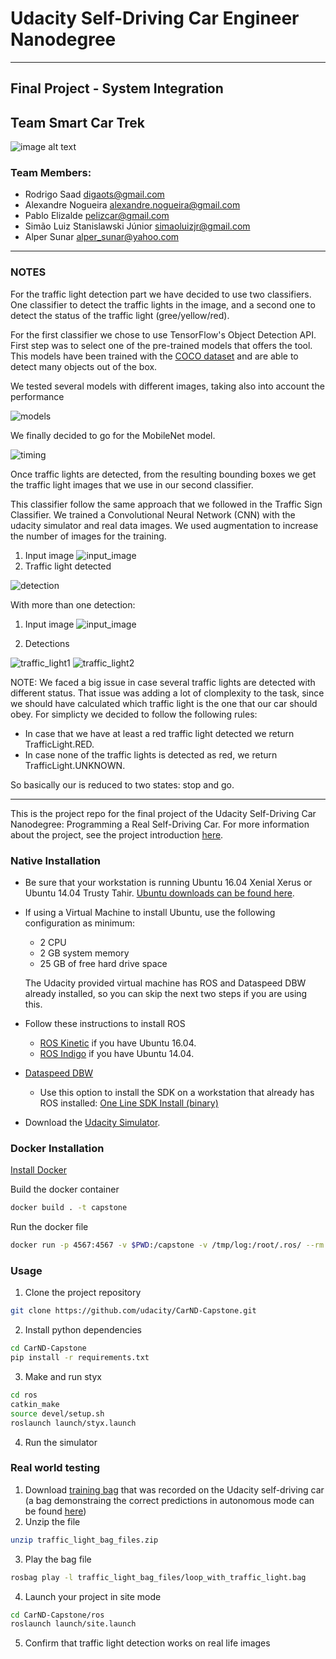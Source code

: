 # Udacity Self-Driving Car Engineer Nanodegree

* * *


## Final Project - System Integration

## Team Smart Car Trek

![image alt text](documentationImages/carla.jpg)

### Team Members:
 - Rodrigo Saad digaots@gmail.com
 - Alexandre Nogueira alexandre.nogueira@gmail.com
 - Pablo Elizalde pelizcar@gmail.com 
 - Simão Luiz Stanislawski Júnior simaoluizjr@gmail.com
 - Alper Sunar alper_sunar@yahoo.com 
 
---
### NOTES

For the traffic light detection part we have decided to use two classifiers. One classifier to detect the traffic lights in the image, and a second one to detect the status of the traffic light (gree/yellow/red).

For the first classifier we chose to use TensorFlow's Object Detection API. First step was to select one of the pre-trained models that offers the tool. This models have been trained with the [COCO dataset](http://cocodataset.org/#home) and are able to detect many objects out of the box.

We tested several models with different images, taking also into account the performance

![models](/documentationImages/models.png)

We finally decided to go for the MobileNet model.

![timing](/documentationImages/object_detection_timing.png)

Once traffic lights are detected, from the resulting bounding boxes we get the traffic light images that we use in our second classifier.

This classifier follow the same approach that we followed in the Traffic Sign Classifier. We trained a Convolutional Neural Network (CNN) with the udacity simulator and real data images. We used augmentation to increase the number of images for the training. 

1. Input image
![input_image](/documentationImages/red_example.jpg)
2. Traffic light detected

![detection](/documentationImages/red_detected.png)

With more than one detection:

1. Input image
![input_image](/documentationImages/green_example.png)

2. Detections

![traffic_light1](/documentationImages/green_detected_1.png)
![traffic_light2](/documentationImages/green_detected_2.png)

NOTE:
We faced a big issue in case several traffic lights are detected with different status. That issue was adding a lot of clomplexity to the task, since we should have calculated which traffic light is the one that our car should obey. For simplicty we decided to follow the following rules:
 * In case that we have at least a red traffic light detected we return TrafficLight.RED.
 * In case none of the traffic lights is detected as red, we return TrafficLight.UNKNOWN.

 So basically our is reduced to two states: stop and go.

---
This is the project repo for the final project of the Udacity Self-Driving Car Nanodegree: Programming a Real Self-Driving Car. For more information about the project, see the project introduction [here](https://classroom.udacity.com/nanodegrees/nd013/parts/6047fe34-d93c-4f50-8336-b70ef10cb4b2/modules/e1a23b06-329a-4684-a717-ad476f0d8dff/lessons/462c933d-9f24-42d3-8bdc-a08a5fc866e4/concepts/5ab4b122-83e6-436d-850f-9f4d26627fd9).

### Native Installation

* Be sure that your workstation is running Ubuntu 16.04 Xenial Xerus or Ubuntu 14.04 Trusty Tahir. [Ubuntu downloads can be found here](https://www.ubuntu.com/download/desktop).
* If using a Virtual Machine to install Ubuntu, use the following configuration as minimum:
  * 2 CPU
  * 2 GB system memory
  * 25 GB of free hard drive space

  The Udacity provided virtual machine has ROS and Dataspeed DBW already installed, so you can skip the next two steps if you are using this.

* Follow these instructions to install ROS
  * [ROS Kinetic](http://wiki.ros.org/kinetic/Installation/Ubuntu) if you have Ubuntu 16.04.
  * [ROS Indigo](http://wiki.ros.org/indigo/Installation/Ubuntu) if you have Ubuntu 14.04.
* [Dataspeed DBW](https://bitbucket.org/DataspeedInc/dbw_mkz_ros)
  * Use this option to install the SDK on a workstation that already has ROS installed: [One Line SDK Install (binary)](https://bitbucket.org/DataspeedInc/dbw_mkz_ros/src/81e63fcc335d7b64139d7482017d6a97b405e250/ROS_SETUP.md?fileviewer=file-view-default)
* Download the [Udacity Simulator](https://github.com/udacity/CarND-Capstone/releases/tag/v1.2).

### Docker Installation
[Install Docker](https://docs.docker.com/engine/installation/)

Build the docker container
```bash
docker build . -t capstone
```

Run the docker file
```bash
docker run -p 4567:4567 -v $PWD:/capstone -v /tmp/log:/root/.ros/ --rm -it capstone
```

### Usage

1. Clone the project repository
```bash
git clone https://github.com/udacity/CarND-Capstone.git
```

2. Install python dependencies
```bash
cd CarND-Capstone
pip install -r requirements.txt
```
3. Make and run styx
```bash
cd ros
catkin_make
source devel/setup.sh
roslaunch launch/styx.launch
```
4. Run the simulator

### Real world testing
1. Download [training bag](https://drive.google.com/file/d/0B2_h37bMVw3iYkdJTlRSUlJIamM/view?usp=sharing) that was recorded on the Udacity self-driving car (a bag demonstraing the correct predictions in autonomous mode can be found [here](https://drive.google.com/open?id=0B2_h37bMVw3iT0ZEdlF4N01QbHc))
2. Unzip the file
```bash
unzip traffic_light_bag_files.zip
```
3. Play the bag file
```bash
rosbag play -l traffic_light_bag_files/loop_with_traffic_light.bag
```
4. Launch your project in site mode
```bash
cd CarND-Capstone/ros
roslaunch launch/site.launch
```
5. Confirm that traffic light detection works on real life images
